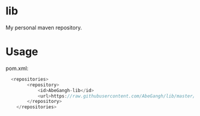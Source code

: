 # lib
My personal maven repository.

# Usage
pom.xml:
```Java
  <repositories>
        <repository>
            <id>AbeGangh-lib</id>
            <url>https://raw.githubusercontent.com/AbeGangh/lib/master/repository</url>
        </repository>
    </repositories>
